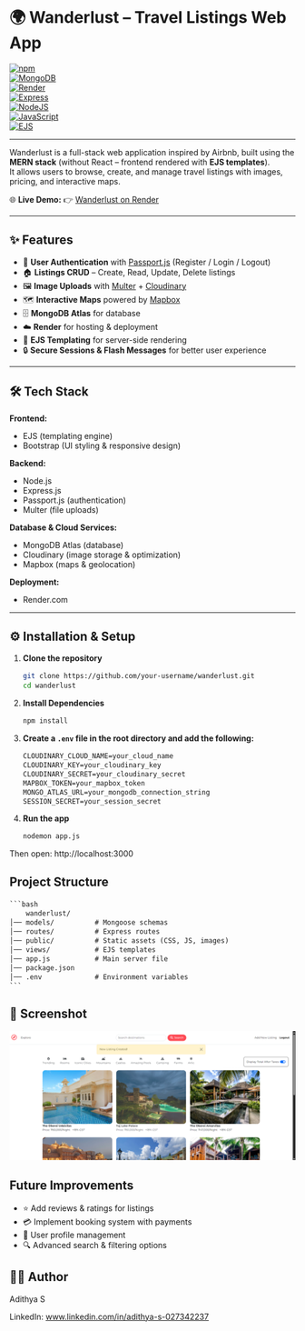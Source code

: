 # 🌍 Wanderlust – Travel Listings Web App

[![npm](https://img.shields.io/badge/npm-v9.0.0-red?logo=npm)](https://www.npmjs.com/)  
[![MongoDB](https://img.shields.io/badge/Database-MongoDB-green?logo=mongodb)](https://www.mongodb.com/)  
[![Render](https://img.shields.io/badge/Deploy-Render-blue?logo=render)](https://render.com/)  
[![Express](https://img.shields.io/badge/Backend-Express.js-lightgrey?logo=express)](https://expressjs.com/)  
[![NodeJS](https://img.shields.io/badge/Runtime-Node.js-green?logo=node.js)](https://nodejs.org/)  
[![JavaScript](https://img.shields.io/badge/Language-JavaScript-yellow?logo=javascript)](https://developer.mozilla.org/en-US/docs/Web/JavaScript)  
[![EJS](https://img.shields.io/badge/Templating-EJS-orange)](https://ejs.co/)

---

Wanderlust is a full-stack web application inspired by Airbnb, built using the **MERN stack** (without React – frontend rendered with **EJS templates**).  
It allows users to browse, create, and manage travel listings with images, pricing, and interactive maps.

🌐 **Live Demo:** 👉 [Wanderlust on Render](https://wanderlust-skz1.onrender.com/listings)

---

## ✨ Features

- 🔑 **User Authentication** with [Passport.js](http://www.passportjs.org/) (Register / Login / Logout)
- 🏠 **Listings CRUD** – Create, Read, Update, Delete listings
- 🖼️ **Image Uploads** with [Multer](https://github.com/expressjs/multer) + [Cloudinary](https://cloudinary.com/)
- 🗺️ **Interactive Maps** powered by [Mapbox](https://www.mapbox.com/)
- 🗄️ **MongoDB Atlas** for database
- ☁️ **Render** for hosting & deployment
- 🎨 **EJS Templating** for server-side rendering
- 🔒 **Secure Sessions & Flash Messages** for better user experience

---

## 🛠️ Tech Stack

**Frontend:**

- EJS (templating engine)
- Bootstrap (UI styling & responsive design)

**Backend:**

- Node.js
- Express.js
- Passport.js (authentication)
- Multer (file uploads)

**Database & Cloud Services:**

- MongoDB Atlas (database)
- Cloudinary (image storage & optimization)
- Mapbox (maps & geolocation)

**Deployment:**

- Render.com

---

## ⚙️ Installation & Setup

1. **Clone the repository**

   ```bash
   git clone https://github.com/your-username/wanderlust.git
   cd wanderlust

   ```

2. **Install Dependencies**

   ```bash
   npm install

   ```

3. **Create a `.env` file in the root directory and add the following:**

   ```env
   CLOUDINARY_CLOUD_NAME=your_cloud_name
   CLOUDINARY_KEY=your_cloudinary_key
   CLOUDINARY_SECRET=your_cloudinary_secret
   MAPBOX_TOKEN=your_mapbox_token
   MONGO_ATLAS_URL=your_mongodb_connection_string
   SESSION_SECRET=your_session_secret

   ```

4. **Run the app**
   ```bash
   nodemon app.js
   ```

Then open: http://localhost:3000

## Project Structure

    ```bash
        wanderlust/
    │── models/          # Mongoose schemas
    │── routes/          # Express routes
    │── public/          # Static assets (CSS, JS, images)
    │── views/           # EJS templates
    │── app.js           # Main server file
    │── package.json
    │── .env             # Environment variables
    ```

## 📸 Screenshot

![image](./image.png)

## Future Improvements

- ⭐ Add reviews & ratings for listings
- 💳 Implement booking system with payments
- 👤 User profile management
- 🔍 Advanced search & filtering options

## 👨‍💻 Author

Adithya S

LinkedIn: www.linkedin.com/in/adithya-s-027342237
